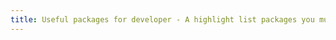 ```yaml
---
title: Useful packages for developer - A highlight list packages you must install on Ubuntu
---
```


